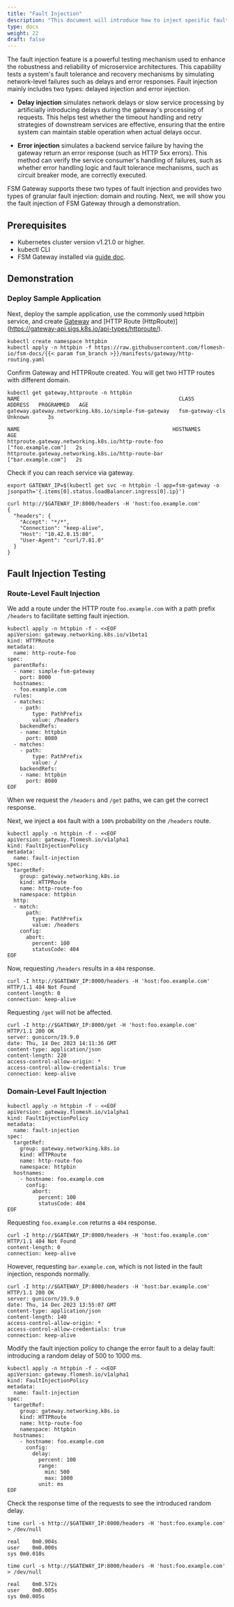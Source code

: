 ```yaml
---
title: "Fault Injection"
description: "This document will introduce how to inject specific faults at the gateway level to test the behavior and stability of the system."
type: docs
weight: 22
draft: false
---
```


The fault injection feature is a powerful testing mechanism used to enhance the robustness and reliability of microservice architectures. This capability tests a system's fault tolerance and recovery mechanisms by simulating network-level failures such as delays and error responses. Fault injection mainly includes two types: delayed injection and error injection.

- **Delay injection** simulates network delays or slow service processing by artificially introducing delays during the gateway's processing of requests. This helps test whether the timeout handling and retry strategies of downstream services are effective, ensuring that the entire system can maintain stable operation when actual delays occur.

- **Error injection** simulates a backend service failure by having the gateway return an error response (such as HTTP 5xx errors). This method can verify the service consumer's handling of failures, such as whether error handling logic and fault tolerance mechanisms, such as circuit breaker mode, are correctly executed.

FSM Gateway supports these two types of fault injection and provides two types of granular fault injection: domain and routing. Next, we will show you the fault injection of FSM Gateway through a demonstration.

## Prerequisites

  * Kubernetes cluster version v1.21.0 or higher.
  * kubectl CLI
  * FSM Gateway installed via [guide doc](/guides/traffic_management/ingress/fsm_gateway/installation).

## Demonstration
  
### Deploy Sample Application

Next, deploy the sample application, use the commonly used httpbin service, and create [Gateway](https://gateway-api.sigs.k8s.io/api-types/gateway/) and [HTTP Route (HttpRoute)] (https://gateway-api.sigs.k8s.io/api-types/httproute/).

```shell
kubectl create namespace httpbin
kubectl apply -n httpbin -f https://raw.githubusercontent.com/flomesh-io/fsm-docs/{{< param fsm_branch >}}/manifests/gateway/http-routing.yaml
```

Confirm Gateway and HTTPRoute created. You will get two HTTP routes with different domain.

```shell
kubectl get gateway,httproute -n httpbin
NAME                                                   CLASS             ADDRESS   PROGRAMMED   AGE
gateway.gateway.networking.k8s.io/simple-fsm-gateway   fsm-gateway-cls             Unknown      3s

NAME                                                 HOSTNAMES             AGE
httproute.gateway.networking.k8s.io/http-route-foo   ["foo.example.com"]   2s
httproute.gateway.networking.k8s.io/http-route-bar   ["bar.example.com"]   2s
```

Check if you can reach service via gateway.

```shell
export GATEWAY_IP=$(kubectl get svc -n httpbin -l app=fsm-gateway -o jsonpath='{.items[0].status.loadBalancer.ingress[0].ip}')

curl http://$GATEWAY_IP:8000/headers -H 'host:foo.example.com'
{
  "headers": {
    "Accept": "*/*",
    "Connection": "keep-alive",
    "Host": "10.42.0.15:80",
    "User-Agent": "curl/7.81.0"
  }
}
```

## Fault Injection Testing

### Route-Level Fault Injection

We add a route under the HTTP route `foo.example.com` with a path prefix `/headers` to facilitate setting fault injection.

```shell
kubectl apply -n httpbin -f - <<EOF
apiVersion: gateway.networking.k8s.io/v1beta1
kind: HTTPRoute
metadata:
  name: http-route-foo
spec:
  parentRefs:
  - name: simple-fsm-gateway
    port: 8000
  hostnames:
  - foo.example.com
  rules:
  - matches:
    - path:
        type: PathPrefix
        value: /headers
    backendRefs:
    - name: httpbin
      port: 8080  
  - matches:
    - path:
        type: PathPrefix
        value: /
    backendRefs:
    - name: httpbin
      port: 8080
EOF
```

When we request the `/headers` and `/get` paths, we can get the correct response.

Next, we inject a `404` fault with a `100%` probability on the `/headers` route.

```shell
kubectl apply -n httpbin -f - <<EOF
apiVersion: gateway.flomesh.io/v1alpha1
kind: FaultInjectionPolicy
metadata:
  name: fault-injection
spec:
  targetRef:
    group: gateway.networking.k8s.io
    kind: HTTPRoute
    name: http-route-foo
    namespace: httpbin
  http:
  - match:
      path:
        type: PathPrefix
        value: /headers
    config: 
      abort:
        percent: 100
        statusCode: 404
EOF
```

Now, requesting `/headers` results in a `404` response.

```shell
curl -I http://$GATEWAY_IP:8000/headers -H 'host:foo.example.com'
HTTP/1.1 404 Not Found
content-length: 0
connection: keep-alive
```

Requesting `/get` will not be affected.

```shell
curl -I http://$GATEWAY_IP:8000/get -H 'host:foo.example.com'
HTTP/1.1 200 OK
server: gunicorn/19.9.0
date: Thu, 14 Dec 2023 14:11:36 GMT
content-type: application/json
content-length: 220
access-control-allow-origin: *
access-control-allow-credentials: true
connection: keep-alive
```

### Domain-Level Fault Injection

```shell
kubectl apply -n httpbin -f - <<EOF
apiVersion: gateway.flomesh.io/v1alpha1
kind: FaultInjectionPolicy
metadata:
  name: fault-injection
spec:
  targetRef:
    group: gateway.networking.k8s.io
    kind: HTTPRoute
    name: http-route-foo
    namespace: httpbin
  hostnames:
    - hostname: foo.example.com
      config: 
        abort:
          percent: 100
          statusCode: 404
EOF
```

Requesting `foo.example.com` returns a `404` response.

```shell
curl -I http://$GATEWAY_IP:8000/headers -H 'host:foo.example.com'
HTTP/1.1 404 Not Found
content-length: 0
connection: keep-alive
```

However, requesting `bar.example.com`, which is not listed in the fault injection, responds normally.

```
curl -I http://$GATEWAY_IP:8000/headers -H 'host:bar.example.com'
HTTP/1.1 200 OK
server: gunicorn/19.9.0
date: Thu, 14 Dec 2023 13:55:07 GMT
content-type: application/json
content-length: 140
access-control-allow-origin: *
access-control-allow-credentials: true
connection: keep-alive
```

Modify the fault injection policy to change the error fault to a delay fault: introducing a random delay of 500 to 1000 ms.

```shell
kubectl apply -n httpbin -f - <<EOF
apiVersion: gateway.flomesh.io/v1alpha1
kind: FaultInjectionPolicy
metadata:
  name: fault-injection
spec:
  targetRef:
    group: gateway.networking.k8s.io
    kind: HTTPRoute
    name: http-route-foo
    namespace: httpbin
  hostnames:
    - hostname: foo.example.com
      config: 
        delay:
          percent: 100
          range: 
            min: 500
            max: 1000
          unit: ms
EOF
```

Check the response time of the requests to see the introduced random delay.

```shell
time curl -s http://$GATEWAY_IP:8000/headers -H 'host:foo.example.com' > /dev/null

real	0m0.904s
user	0m0.000s
sys	0m0.010s

time curl -s http://$GATEWAY_IP:8000/headers -H 'host:foo.example.com' > /dev/null

real	0m0.572s
user	0m0.005s
sys	0m0.005s
```
